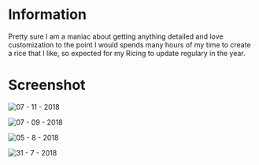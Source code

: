 # Information
Pretty sure I am a maniac about getting anything detailed and love customization to the point I would spends many hours of my time to create a rice that I like, so expected for my Ricing to update regulary in the year.

# Screenshot
![07 - 11 - 2018](https://i.imgur.com/gRAs6h1.png)

![07 - 09 - 2018](https://i.imgur.com/5JejAMx.png)

![05 - 8 - 2018](https://i.imgur.com/PEBFpQ0.png)

![31 - 7 - 2018](https://i.imgur.com/PYWqV3g.png)

